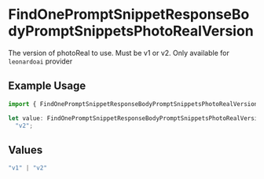 # FindOnePromptSnippetResponseBodyPromptSnippetsPhotoRealVersion

The version of photoReal to use. Must be v1 or v2. Only available for `leonardoai` provider

## Example Usage

```typescript
import { FindOnePromptSnippetResponseBodyPromptSnippetsPhotoRealVersion } from "orq-poc-typescript-multi-env-version/models/operations";

let value: FindOnePromptSnippetResponseBodyPromptSnippetsPhotoRealVersion =
  "v2";
```

## Values

```typescript
"v1" | "v2"
```